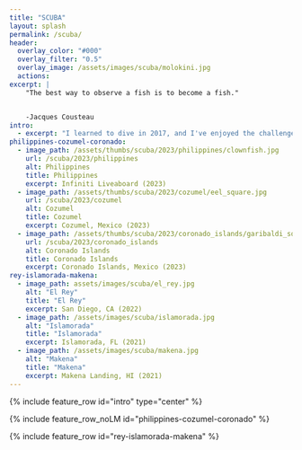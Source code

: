 ```yaml
---
title: "SCUBA"
layout: splash
permalink: /scuba/
header:
  overlay_color: "#000"
  overlay_filter: "0.5"
  overlay_image: /assets/images/scuba/molokini.jpg
  actions:
excerpt: |
    "The best way to observe a fish is to become a fish."


    -Jacques Cousteau
intro:
  - excerpt: "I learned to dive in 2017, and I've enjoyed the challenge of growing as a diver and underwater photographer since then. I have a long bucket list of diving destinations still to explore. Some of my favorite SCUBA experiences are below."
philippines-cozumel-coronado:
  - image_path: /assets/thumbs/scuba/2023/philippines/clownfish.jpg
    url: /scuba/2023/philippines
    alt: Philippines
    title: Philippines
    excerpt: Infiniti Liveaboard (2023)
  - image_path: /assets/thumbs/scuba/2023/cozumel/eel_square.jpg
    url: /scuba/2023/cozumel
    alt: Cozumel
    title: Cozumel
    excerpt: Cozumel, Mexico (2023)
  - image_path: /assets/thumbs/scuba/2023/coronado_islands/garibaldi_square.jpg
    url: /scuba/2023/coronado_islands
    alt: Coronado Islands
    title: Coronado Islands
    excerpt: Coronado Islands, Mexico (2023)
rey-islamorada-makena:
  - image_path: assets/images/scuba/el_rey.jpg
    alt: "El Rey"
    title: "El Rey"
    excerpt: San Diego, CA (2022)
  - image_path: /assets/images/scuba/islamorada.jpg
    alt: "Islamorada"
    title: "Islamorada"
    excerpt: Islamorada, FL (2021)
  - image_path: /assets/images/scuba/makena.jpg
    alt: "Makena"
    title: "Makena"
    excerpt: Makena Landing, HI (2021)
---
```


{% include feature_row id="intro" type="center" %}

{% include feature_row_noLM id="philippines-cozumel-coronado" %}

{% include feature_row id="rey-islamorada-makena" %}
